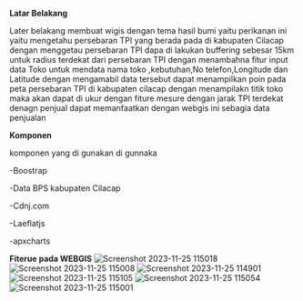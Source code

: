 **Latar Belakang**

Later belakang membuat wigis dengan tema hasil bumi yaitu perikanan ini yaitu mengetahu persebaran TPI yang berada pada di kabupaten Cilacap dengan menggetau persebaran TPI dapa di lakukan buffering sebesar 15km untuk radius terdekat dari persebaran TPI dengan menambahna fitur input data Toko untuk mendata nama toko ,kebutuhan,No telefon,Longitude dan Latitude dengan mengamabil data tersebut dapat menampilkan poin pada peta persebaran TPI di kabupaten cilacap dengan menampilakn titik toko maka akan dapat di ukur dengan fiture mesure dengan jarak TPI terdekat denagn penjual dapat memanfaatkan dengan webgis ini sebagia data penjualan

**Komponen**

komponen yang di gunakan di gunnaka 

-Boostrap

-Data BPS kabupaten Cilacap 

-Cdnj.com

-Laeflatjs

-apxcharts

**Fiterue pada WEBGIS**
![Screenshot 2023-11-25 115018](https://github.com/jaluriski17/RESPONSI/assets/110984811/51ae8fa9-2c0f-43eb-bdb8-86a1786a38f5)
![Screenshot 2023-11-25 115008](https://github.com/jaluriski17/RESPONSI/assets/110984811/c203bae5-6cff-4f72-ad37-fa8690c4cee9)
![Screenshot 2023-11-25 114901](https://github.com/jaluriski17/RESPONSI/assets/110984811/77f06057-7446-4bc2-8f66-d5ee462f70c5)
![Screenshot 2023-11-25 115105](https://github.com/jaluriski17/RESPONSI/assets/110984811/2e7ec116-8f0e-4b33-9871-69cad9785f78)
![Screenshot 2023-11-25 115054](https://github.com/jaluriski17/RESPONSI/assets/110984811/33599904-5edc-4edd-9bf1-2abf5e106984)
![Screenshot 2023-11-25 115001](https://github.com/jaluriski17/RESPONSI/assets/110984811/851e1cdd-6568-495d-9223-932406bc7e7e)








